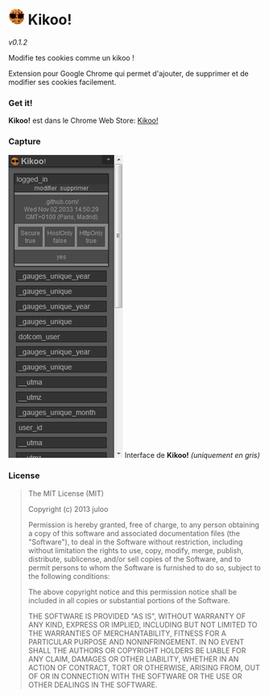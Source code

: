 # ![Kikoo](/icons/kikoo_32.png) Kikoo!

_v0.1.2_

Modifie tes cookies comme un kikoo !

Extension pour Google Chrome qui permet d'ajouter, de supprimer et de modifier ses cookies facilement.

### Get it!

__Kikoo!__ est dans le Chrome Web Store:
[Kikoo!](https://chrome.google.com/webstore/detail/kikoo/bplbefadcjgjpihpgndelkalllpgfnke)

### Capture

![Interface](/captures/interface.png)
Interface de __Kikoo!__ _(uniquement en gris)_

### License

> The MIT License (MIT)
> 
> Copyright (c) 2013 juloo
> 
> Permission is hereby granted, free of charge, to any person obtaining a copy of
> this software and associated documentation files (the "Software"), to deal in
> the Software without restriction, including without limitation the rights to
> use, copy, modify, merge, publish, distribute, sublicense, and/or sell copies of
> the Software, and to permit persons to whom the Software is furnished to do so,
> subject to the following conditions:
> 
> The above copyright notice and this permission notice shall be included in all
> copies or substantial portions of the Software.
> 
> THE SOFTWARE IS PROVIDED "AS IS", WITHOUT WARRANTY OF ANY KIND, EXPRESS OR
> IMPLIED, INCLUDING BUT NOT LIMITED TO THE WARRANTIES OF MERCHANTABILITY, FITNESS
> FOR A PARTICULAR PURPOSE AND NONINFRINGEMENT. IN NO EVENT SHALL THE AUTHORS OR
> COPYRIGHT HOLDERS BE LIABLE FOR ANY CLAIM, DAMAGES OR OTHER LIABILITY, WHETHER
> IN AN ACTION OF CONTRACT, TORT OR OTHERWISE, ARISING FROM, OUT OF OR IN
> CONNECTION WITH THE SOFTWARE OR THE USE OR OTHER DEALINGS IN THE SOFTWARE.
